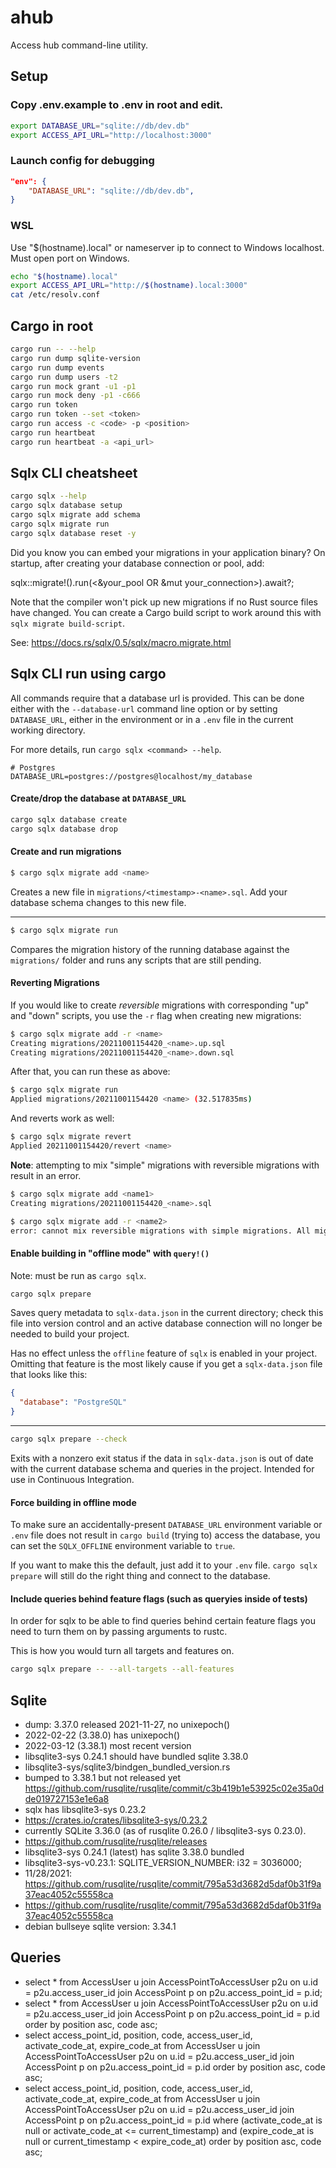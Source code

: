 # ahub

Access hub command-line utility.

## Setup

### Copy .env.example to .env in root and edit.

```bash
export DATABASE_URL="sqlite://db/dev.db"
export ACCESS_API_URL="http://localhost:3000"
```

### Launch config for debugging

```json
"env": {
    "DATABASE_URL": "sqlite://db/dev.db",
}
```

### WSL

Use "$(hostname).local" or nameserver ip to connect to Windows localhost. Must open port on Windows.

```bash
echo "$(hostname).local"
export ACCESS_API_URL="http://$(hostname).local:3000"
cat /etc/resolv.conf
```

## Cargo in root

```bash
cargo run -- --help
cargo run dump sqlite-version
cargo run dump events
cargo run dump users -t2
cargo run mock grant -u1 -p1
cargo run mock deny -p1 -c666
cargo run token
cargo run token --set <token>
cargo run access -c <code> -p <position>
cargo run heartbeat
cargo run heartbeat -a <api_url>
```

## Sqlx CLI cheatsheet

```bash
cargo sqlx --help
cargo sqlx database setup
cargo sqlx migrate add schema
cargo sqlx migrate run
cargo sqlx database reset -y
```

Did you know you can embed your migrations in your application binary?
On startup, after creating your database connection or pool, add:

sqlx::migrate!().run(<&your_pool OR &mut your_connection>).await?;

Note that the compiler won't pick up new migrations if no Rust source files have changed.
You can create a Cargo build script to work around this with `sqlx migrate build-script`.

See: https://docs.rs/sqlx/0.5/sqlx/macro.migrate.html

## Sqlx CLI run using cargo

All commands require that a database url is provided. This can be done either with the `--database-url` command line option or by setting `DATABASE_URL`, either in the environment or in a `.env` file
in the current working directory.

For more details, run `cargo sqlx <command> --help`.

```dotenv
# Postgres
DATABASE_URL=postgres://postgres@localhost/my_database
```

#### Create/drop the database at `DATABASE_URL`

```bash
cargo sqlx database create
cargo sqlx database drop
```

#### Create and run migrations

```bash
$ cargo sqlx migrate add <name>
```

Creates a new file in `migrations/<timestamp>-<name>.sql`. Add your database schema changes to
this new file.

---

```bash
$ cargo sqlx migrate run
```

Compares the migration history of the running database against the `migrations/` folder and runs
any scripts that are still pending.

#### Reverting Migrations

If you would like to create _reversible_ migrations with corresponding "up" and "down" scripts, you use the `-r` flag when creating new migrations:

```bash
$ cargo sqlx migrate add -r <name>
Creating migrations/20211001154420_<name>.up.sql
Creating migrations/20211001154420_<name>.down.sql
```

After that, you can run these as above:

```bash
$ cargo sqlx migrate run
Applied migrations/20211001154420 <name> (32.517835ms)
```

And reverts work as well:

```bash
$ cargo sqlx migrate revert
Applied 20211001154420/revert <name>
```

**Note**: attempting to mix "simple" migrations with reversible migrations with result in an error.

```bash
$ cargo sqlx migrate add <name1>
Creating migrations/20211001154420_<name>.sql

$ cargo sqlx migrate add -r <name2>
error: cannot mix reversible migrations with simple migrations. All migrations should be reversible or simple migrations
```

#### Enable building in "offline mode" with `query!()`

Note: must be run as `cargo sqlx`.

```bash
cargo sqlx prepare
```

Saves query metadata to `sqlx-data.json` in the current directory; check this file into version
control and an active database connection will no longer be needed to build your project.

Has no effect unless the `offline` feature of `sqlx` is enabled in your project. Omitting that
feature is the most likely cause if you get a `sqlx-data.json` file that looks like this:

```json
{
  "database": "PostgreSQL"
}
```

---

```bash
cargo sqlx prepare --check
```

Exits with a nonzero exit status if the data in `sqlx-data.json` is out of date with the current
database schema and queries in the project. Intended for use in Continuous Integration.

#### Force building in offline mode

To make sure an accidentally-present `DATABASE_URL` environment variable or `.env` file does not
result in `cargo build` (trying to) access the database, you can set the `SQLX_OFFLINE` environment
variable to `true`.

If you want to make this the default, just add it to your `.env` file. `cargo sqlx prepare` will
still do the right thing and connect to the database.

#### Include queries behind feature flags (such as queryies inside of tests)

In order for sqlx to be able to find queries behind certain feature flags you need to turn them
on by passing arguments to rustc.

This is how you would turn all targets and features on.

```bash
cargo sqlx prepare -- --all-targets --all-features
```

## Sqlite

- dump: 3.37.0 released 2021-11-27, no unixepoch()
- 2022-02-22 (3.38.0) has unixepoch()
- 2022-03-12 (3.38.1) most recent version
- libsqlite3-sys 0.24.1 should have bundled sqlite 3.38.0
- libsqlite3-sys/sqlite3/bindgen_bundled_version.rs
- bumped to 3.38.1 but not released yet https://github.com/rusqlite/rusqlite/commit/c3b419b1e53925c02e35a0dde019727153e1e6a8
- sqlx has libsqlite3-sys 0.23.2
- https://crates.io/crates/libsqlite3-sys/0.23.2
- currently SQLite 3.36.0 (as of rusqlite 0.26.0 / libsqlite3-sys 0.23.0).
- https://github.com/rusqlite/rusqlite/releases
- libsqlite3-sys 0.24.1 (latest) has sqlite 3.38.0 bundled
- libsqlite3-sys-v0.23.1: SQLITE_VERSION_NUMBER: i32 = 3036000;
- 11/28/2021: https://github.com/rusqlite/rusqlite/commit/795a53d3682d5daf0b31f9a37eac4052c55558ca
- https://github.com/rusqlite/rusqlite/commit/795a53d3682d5daf0b31f9a37eac4052c55558ca
- debian bullseye sqlite version: 3.34.1

## Queries

- select \* from AccessUser u join AccessPointToAccessUser p2u on u.id = p2u.access_user_id join AccessPoint p on p2u.access_point_id = p.id;
- select \* from AccessUser u join AccessPointToAccessUser p2u on u.id = p2u.access_user_id join AccessPoint p on p2u.access_point_id = p.id order by position asc, code asc;
- select access_point_id, position, code, access_user_id, activate_code_at, expire_code_at from AccessUser u join AccessPointToAccessUser p2u on u.id = p2u.access_user_id join AccessPoint p on p2u.access_point_id = p.id order by position asc, code asc;
- select access_point_id, position, code, access_user_id, activate_code_at, expire_code_at from AccessUser u join AccessPointToAccessUser p2u on u.id = p2u.access_user_id join AccessPoint p on p2u.access_point_id = p.id where (activate_code_at is null or activate_code_at <= current_timestamp) and (expire_code_at is null or current_timestamp < expire_code_at) order by position asc, code asc;
